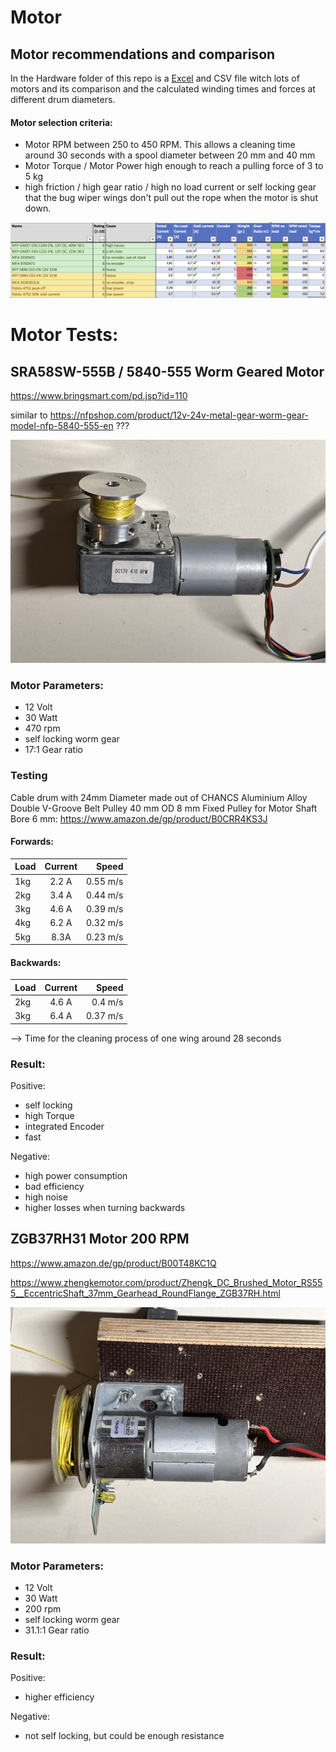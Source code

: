 # Motor

## Motor recommendations and comparison
In the Hardware folder of this repo is a [Excel](../Hardware/Motor_comparison.xlsx)  and CSV file witch lots of motors and its comparison and the calculated winding times and forces at different drum diameters.
#### Motor selection criteria:
- Motor RPM between 250 to 450 RPM. This allows a cleaning time around 30 seconds with a spool diameter between 20 mm and 40 mm
- Motor Torque / Motor Power high enough to reach a pulling force of 3 to 5 kg
- high friction / high gear ratio / high no load current or self locking gear that the bug wiper wings don't pull out the rope when the motor is shut down. 

![Image](../fotos/motor_excel.png)

# Motor Tests:

## SRA58SW-555B / 5840-555 Worm Geared Motor

https://www.bringsmart.com/pd.jsp?id=110

similar to https://nfpshop.com/product/12v-24v-metal-gear-worm-gear-model-nfp-5840-555-en ???

![Image](../fotos/motor1.jpg)

### Motor Parameters:
- 12 Volt
- 30 Watt
- 470 rpm
- self locking worm gear
- 17:1 Gear ratio

### Testing

Cable drum with 24mm Diameter made out of CHANCS Aluminium Alloy Double V-Groove Belt Pulley 40 mm OD 8 mm Fixed Pulley for Motor Shaft Bore 6 mm: https://www.amazon.de/gp/product/B0CRR4KS3J

#### Forwards:
| Load| Current| Speed |
| :-- | :------: | ----: |
| 1kg |   2.2 A  | 0.55 m/s |
| 2kg |   3.4 A  | 0.44 m/s |
| 3kg |  4.6 A   | 0.39 m/s |
| 4kg |  6.2 A   | 0.32 m/s |
| 5kg |  8.3A    | 0.23 m/s |

#### Backwards:
| Load| Current| Speed |
| :-- | :------: | ----: |
| 2kg |  4.6 A  | 0.4 m/s |
| 3kg |  6.4 A  | 0.37 m/s |

--> Time for the cleaning process of one wing around 28 seconds

### Result:
Positive:
+ self locking
+ high Torque
+ integrated Encoder
+ fast

Negative:
- high power consumption
- bad efficiency
- high noise
- higher losses when turning backwards

## ZGB37RH31 Motor 200 RPM
https://www.amazon.de/gp/product/B00T48KC1Q

https://www.zhengkemotor.com/product/Zhengk_DC_Brushed_Motor_RS555__EccentricShaft_37mm_Gearhead_RoundFlange_ZGB37RH.html

![Image](../fotos/motor2.jpg)

### Motor Parameters:
- 12 Volt
- 30 Watt
- 200 rpm
- self locking worm gear
- 31.1:1 Gear ratio

### Result:
Positive:
+ higher efficiency

Negative:
- not self locking, but could be enough resistance

